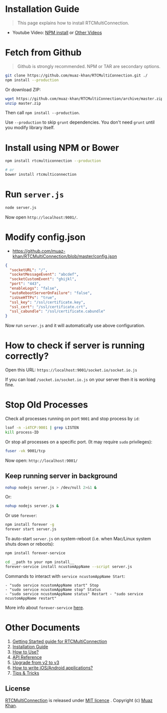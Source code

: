 # Installation Guide

> This page explains how to install RTCMultiConnection.

* Youtube Video: [NPM install](https://www.youtube.com/watch?v=EtsiYEW_T8Y) or [Other Videos](https://www.youtube.com/watch?v=EtsiYEW_T8Y&list=PLPRQUXAnRydKdyun-vjKPMrySoow2N4tl)

# Fetch from Github

> Github is strongly recommended. NPM or TAR are secondary options.

```sh
git clone https://github.com/muaz-khan/RTCMultiConnection.git ./
npm install --production
```

Or download ZIP:

```sh
wget https://github.com/muaz-khan/RTCMultiConnection/archive/master.zip
unzip master.zip
```

Then call `npm install --production`.

Use `--production` to skip `grunt` dependencies. You don't need `grunt` until you modify library itself.

# Install using NPM or Bower


```sh
npm install rtcmulticonnection --production

# or
bower install rtcmulticonnection
```

# Run `server.js`

```sh
node server.js
```

Now open `http://localhost:9001/`.

# Modify config.json

* https://github.com/muaz-khan/RTCMultiConnection/blob/master/config.json

```json
{
  "socketURL": "/",
  "socketMessageEvent": "abcdef",
  "socketCustomEvent": "ghijkl",
  "port": "443",
  "enableLogs": "false",
  "autoRebootServerOnFailure": "false",
  "isUseHTTPs": "true",
  "ssl_key": "/ssl/certificate.key",
  "ssl_cert": "/ssl/certificate.crt",
  "ssl_cabundle": "/ssl/certificate.cabundle"
}
```

Now run `server.js` and it will automatically use above configuration.

# How to check if server is running correctly?

Open this URL: `https://localhost:9001/socket.io/socket.io.js`

If you can load `/socket.io/socket.io.js` on your server then it is working fine.

# Stop Old Processes

Check all processes running on port `9001` and stop process by `id`:

```sh
lsof -n -i4TCP:9001 | grep LISTEN
kill process-ID
```

Or stop all processes on a specific port. (It may require `sudo` privileges):

```sh
fuser -vk 9001/tcp
```

Now open: `http://localhost:9001/`

## Keep running server in background

```sh
nohup nodejs server.js > /dev/null 2>&1 &
```

Or:

```sh
nohup nodejs server.js &
```

Or use `forever`:

```sh
npm install forever -g
forever start server.js
```

To auto-start `server.js` on system-reboot (i.e. when Mac/Linux system shuts down or reboots):

```sh
npm install forever-service

cd __path to your npm install__
forever-service install ncustomAppName --script server.js
```

Commands to interact with `service ncustomAppName Start`:

```
- "sudo service ncustomAppName start" Stop
- "sudo service ncustomAppName stop" Status
- "sudo service ncustomAppName status" Restart - "sudo service ncustomAppName restart"
```

More info about `forever-service` [here](http://stackoverflow.com/a/36027516/552182).

# Other Documents

1. [Getting Started guide for RTCMultiConnection](https://github.com/muaz-khan/RTCMultiConnection/tree/master/docs/getting-started.md)
2. [Installation Guide](https://github.com/muaz-khan/RTCMultiConnection/tree/master/docs/installation-guide.md)
3. [How to Use?](https://github.com/muaz-khan/RTCMultiConnection/tree/master/docs/how-to-use.md)
4. [API Reference](https://github.com/muaz-khan/RTCMultiConnection/tree/master/docs/api.md)
5. [Upgrade from v2 to v3](https://github.com/muaz-khan/RTCMultiConnection/tree/master/docs/upgrade.md)
6. [How to write iOS/Android applications?](https://github.com/muaz-khan/RTCMultiConnection/tree/master/docs/ios-android.md)
7. [Tips & Tricks](https://github.com/muaz-khan/RTCMultiConnection/blob/master/docs/tips-tricks.md)

## License

[RTCMultiConnection](https://github.com/muaz-khan/RTCMultiConnection) is released under [MIT licence](https://github.com/muaz-khan/RTCMultiConnection/blob/master/LICENSE.md) . Copyright (c) [Muaz Khan](https://MuazKhan.com/).
